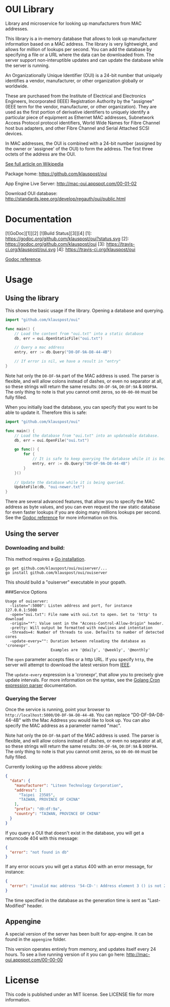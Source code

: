 # OUI Library
Library and microservice for looking up manufacturers from MAC addresses.

This library is a in-memory database that allows to look up manufacturer information based on a MAC address. The library is very lightweight, and allows for million of lookups per second. You can add the database by specifying a file or a URL where the data can be downloaded from. The server support non-interuptible updates and can update the database while the server is running.

An Organizationally Unique Identifier (OUI) is a 24-bit number that uniquely identifies a vendor, manufacturer, or other organization globally or worldwide.

These are purchased from the Institute of Electrical and Electronics Engineers, Incorporated (IEEE) Registration Authority by the "assignee" (IEEE term for the vendor, manufacturer, or other organization). They are used as the first portion of derivative identifiers to uniquely identify a particular piece of equipment as Ethernet MAC addresses, Subnetwork Access Protocol protocol identifiers, World Wide Names for Fibre Channel host bus adapters, and other Fibre Channel and Serial Attached SCSI devices.

In MAC addresses, the OUI is combined with a 24-bit number (assigned by the owner or 'assignee' of the OUI) to form the address. The first three octets of the address are the OUI.

[See full article on Wikipedia](http://en.wikipedia.org/wiki/Organizationally_unique_identifier)

Package home: https://github.com/klauspost/oui

App Engine Live Server: http://mac-oui.appspot.com/00-01-02

Download OUI database: http://standards.ieee.org/develop/regauth/oui/public.html

# Documentation
[![GoDoc][1]][2] [![Build Status][3]][4]
[1]: https://godoc.org/github.com/klauspost/oui?status.svg
[2]: https://godoc.org/github.com/klauspost/oui
[3]: https://travis-ci.org/klauspost/oui.svg
[4]: https://travis-ci.org/klauspost/oui

[Godoc reference](https://godoc.org/github.com/klauspost/oui).

# Usage

## Using the library

This shows the basic usage if the library. Opening a database and querying.

```Go
import "github.com/klauspost/oui"

func main() {
    // Load the content from "oui.txt" into a static database
	db, err = oui.OpenStaticFile("oui.txt")

	// Query a mac address
	entry, err := db.Query("D0-DF-9A-D8-44-4B")

	// If error is nil, we have a result in "entry"
}
```
Note hat only the `D0-DF-9A` part of the MAC address is used. The parser is flexible, and will allow colons instead of dashes, or even no separator at all, so these strings will return the same results: `D0-DF-9A`, `D0:DF:9A` & `D0DF9A`. The only thing to note is that you cannot omit zeros, so `00-00-00` must be fully filled.

When you initially load the database, you can specify that you want to be able to update it. Therefore this is safe:
```Go
import "github.com/klauspost/oui"

func main() {
	// Load the database from "oui.txt" into an updateable database.
	db, err = oui.OpenFile("oui.txt")

	go func() {
		for {
			// It is safe to keep querying the database while it is being updated.
			entry, err := db.Query("D0-DF-9A-D8-44-4B")
		}
	}()
	
	// Update the database while it is being queried.
	UpdateFile(db, "oui-newer.txt")
}
```

There are several advanced features, that allow you to specify the MAC address as byte values, and you can even request the raw static database for even faster lookups if you are doing many millions lookups per second. See the [Godoc reference](https://godoc.org/github.com/klauspost/oui) for more information on this.

## Using the server
### Downloading and build:

This method requires a [Go installation](https://golang.org/doc/install).

```
go get github.com/klauspost/oui/ouiserver/...
go install github.com/klauspost/oui/ouiserver
```

This should build a "ouiserver" executable in your gopath.

###Service Options
```
Usage of ouiserver:
  -listen=":5000": Listen address and port, for instance 127.0.0.1:5000
  -open="oui.txt": File name with oui.txt to open. Set to 'http' to download
  -origin="*": Value sent in the "Access-Control-Allow-Origin" header.
  -pretty: Will output be formatted with newlines and intentation
  -threads=4: Number of threads to use. Defaults to number of detected cores
  -update-every="": Duration between reloading the database as 'cronexpr'. 
                    Examples are '@daily', '@weekly', '@monthly'
```
The `open` parameter accepts files or a http URL. If you specify `http`, the server will attempt to download the latest version from [IEEE](http://standards-oui.ieee.org/oui.txt).

The `update-every` expression is a 'cronexpr', that allow you to precisely give update intervals. For more information on the syntax, see the [Golang Cron expression parser](https://github.com/gorhill/cronexpr) documentation.

### Querying the Server

Once the service is running, point your browser to ```http://localhost:5000/D0-DF-9A-D8-44-4B```. You can replace "D0-DF-9A-D8-44-4B" with the Mac Address you would like to look up. You can also specify the MAC address as a parameter named "mac".

Note hat only the `D0-DF-9A` part of the MAC address is used. The parser is flexible, and will allow colons instead of dashes, or even no separator at all, so these strings will return the same results: `D0-DF-9A`, `D0:DF:9A` & `D0DF9A`. The only thing to note is that you cannot omit zeros, so `00-00-00` must be fully filled.

Currently looking up the address above yields:
```json
{
  "data": {
    "manufacturer": "Liteon Technology Corporation",
    "address": [
      "Taipei  23585",
      "TAIWAN, PROVINCE OF CHINA"
    ],
    "prefix": "d0:df:9a",
    "country": "TAIWAN, PROVINCE OF CHINA"
  }
}
```
If you query a OUI that doesn't exist in the database, you will get a returncode 404 with this message:
```json
{
  "error": "not found in db"
}
```

If any error occurs you will get a status 400 with an error message, for instance:
```json
{
  "error": "invalid mac address '54-CD-': Address element 3 () is not 2 characters"
}
```
The time specified in the database as the generation time is sent as "Last-Modified" header. 

## Appengine

A special version of the server has been built for app-engine. It can be found in the `appengine` folder.

This version operates entirely from memory, and updates itself every 24 hours. To see a live running version of it you can go here: http://mac-oui.appspot.com/00-00-00


# License

This code is published under an MIT license. See LICENSE file for more information.
